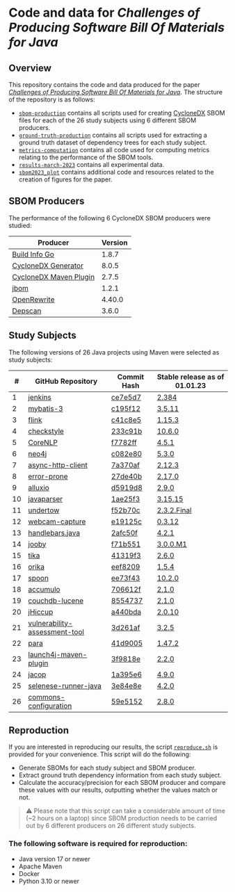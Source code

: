 # Code and data for _Challenges of Producing Software Bill Of Materials for Java_

## Overview
This repository contains the code and data produced for the paper [_Challenges of Producing Software Bill Of Materials for Java_](https://arxiv.org/abs/2303.11102). The structure of the repository is as follows:

* [`sbom-production`](sbom-production) contains all scripts used for creating [CycloneDX](https://www.cyclonedx.org/) SBOM files for each of the 26 study subjects using 6 different SBOM producers.
* [`ground-truth-production`](ground-truth-production) contains all scripts used for extracting a ground truth dataset of dependency trees for each study subject.
* [`metrics-computation`](metrics-computation) contains all code used for computing metrics relating to the performance of the SBOM tools.
* [`results-march-2023`](results-march-2023) contains all experimental data.
* [`sbom2023_plot`](sbom2023_plot) contains additional code and resources related to the creation of figures for the paper.


## SBOM Producers
The performance of the following 6 CycloneDX SBOM producers were studied: 

| Producer | Version |
| -------- | ------- | 
| [Build Info Go](https://github.com/jfrog/build-info-go) | 1.8.7 |
| [CycloneDX Generator](https://github.com/CycloneDX/cdxgen) | 8.0.5 |
| [CycloneDX Maven Plugin](https://github.com/CycloneDX/cyclonedx-maven-plugin) | 2.7.5 |
| [jbom](https://github.com/Contrast-Security-OSS/jbom) | 1.2.1 |
| [OpenRewrite](https://docs.openrewrite.org/reference/rewrite-maven-plugin) | 4.40.0 |
| [Depscan](https://github.com/AppThreat/dep-scan) | 3.6.0 |


## Study Subjects
The following versions of 26 Java projects using Maven were selected as study subjects:

| # | GitHub Repository | Commit Hash | Stable release as of 01.01.23 |
| - | ----------------- | ----------- | ----------------------------- |
| 1 | [jenkins](https://github.com/jenkinsci/jenkins) | [ce7e5d7](https://github.com/jenkinsci/jenkins/commit/ce7e5d70373a36c8d26d4117384a9c5cb57ff1c1) | [2.384](https://mvnrepository.com/artifact/org.jenkins-ci.main/jenkins-core/2.384) |  |  |
| 2 | [mybatis-3](https://github.com/mybatis/mybatis-3) | [c195f12](https://github.com/mybatis/mybatis-3/commit/c195f12808a88a1ee245dc86d9c1621042655970) | [3.5.11](https://mvnrepository.com/artifact/org.mybatis/mybatis/3.5.11) |  |  |
| 3 | [flink](https://github.com/apache/flink) | [c41c8e5](https://github.com/apache/flink/commit/c41c8e5cfab683da8135d6c822693ef851d6e2b7) | [1.15.3](https://mvnrepository.com/artifact/org.apache.flink/flink-core/1.15.3) |  |  |
| 4 | [checkstyle](https://github.com/checkstyle/checkstyle) | [233c91b](https://github.com/checkstyle/checkstyle/commit/233c91be45abc1ddf67c1df7bc8f9f8ab64caa1c) | [10.6.0](https://mvnrepository.com/artifact/com.puppycrawl.tools/checkstyle/10.6.0) |  |  |
| 5 | [CoreNLP](https://github.com/stanfordnlp/CoreNLP) | [f7782ff](https://github.com/stanfordnlp/CoreNLP/commit/f7782ff5f235584b0fc559f266961b5ab013556a) | [4.5.1](https://mvnrepository.com/artifact/edu.stanford.nlp/stanford-corenlp/4.5.1) |  |  |
| 6 | [neo4j](https://github.com/neo4j/neo4j) | [c082e80](https://github.com/neo4j/neo4j/commit/c082e80b792d46ad1b342fbf7f1facb2028344c6) | [5.3.0](https://mvnrepository.com/artifact/org.neo4j/neo4j-collections/5.3.0) |  | [Central](https://mvnrepository.com/repos/central) |
| 7 | [async-http-client](https://github.com/AsyncHttpClient/async-http-client) | [7a370af](https://github.com/AsyncHttpClient/async-http-client/commit/7a370af58dc8895a27a14d0a81af2a3b91930651) | [2.12.3](https://mvnrepository.com/artifact/org.asynchttpclient/async-http-client/2.12.3) |  |  |
| 8 | [error-prone](https://github.com/google/error-prone) | [27de40b](https://github.com/google/error-prone/commit/27de40ba6008f967c01a55ec83c9127419bfe433) | [2.17.0](https://mvnrepository.com/artifact/com.google.errorprone/error_prone_core/2.17.0) |  |  |
| 9 | [alluxio](https://github.com/Alluxio/alluxio) | [d5919d8](https://github.com/Alluxio/alluxio/commit/d5919d8d80ae7bfdd914ade30620d5ca14f3b67e) | [2.9.0](https://mvnrepository.com/artifact/org.alluxio/alluxio-core-transport/2.9.0) |  |  |
| 10 | [javaparser](https://github.com/javaparser/javaparser) | [1ae25f3](https://github.com/javaparser/javaparser/commit/1ae25f3f77f5d680c135d0742257ccd62916f17d) | [3.15.15](https://mvnrepository.com/artifact/com.github.javaparser/javaparser-symbol-solver-logic/3.15.15) |  |  |
| 11 | [undertow](https://github.com/undertow-io/undertow) | [f52b70c](https://github.com/undertow-io/undertow/commit/f52b70c1520277a1552f0f453c2a908897a8a5dc) | [2.3.2.Final](https://mvnrepository.com/artifact/io.undertow/undertow-benchmarks/2.3.2.Final) |  |  |
| 12 | [webcam-capture](https://github.com/sarxos/webcam-capture) | [e19125c](https://github.com/sarxos/webcam-capture/commit/e19125c2c728a856231a3b507372e94e02fdfd35) | [0.3.12](https://mvnrepository.com/artifact/com.github.sarxos/webcam-capture-driver-openimaj/0.3.12) |  |  |
| 13 | [handlebars.java](https://github.com/jknack/handlebars.java) | [2afc50f](https://github.com/jknack/handlebars.java/commit/2afc50fd5dcd32af28f8305b59689b3fec4a3b07) | [4.2.1](https://mvnrepository.com/artifact/com.github.jknack/handlebars-markdown/4.2.1) |  |  |
| 14 | [jooby](https://github.com/jooby-project/jooby) | [f71b551](https://github.com/jooby-project/jooby/commit/f71b551213ac03523e44a7fbb8c972b752ffc707) | [3.0.0.M1](https://mvnrepository.com/artifact/io.jooby/jooby/3.0.0.M1) |  |  |
| 15 | [tika](https://github.com/apache/tika) | [41319f3](https://github.com/apache/tika/commit/41319f3c294b13de5342a80570b4540f7dd04a3e) | [2.6.0](https://mvnrepository.com/artifact/org.apache.tika/tika-parsers/2.6.0) |  |  |
| 16 | [orika](https://github.com/orika-mapper/orika) | [eef8209](https://github.com/orika-mapper/orika/commit/eef82092c8a9dfda04192a5378fa0e49d70ade3a) | [1.5.4](https://mvnrepository.com/artifact/ma.glasnost.orika/orika-eclipse-tools/1.5.4) |  |  |
| 17 | [spoon](https://github.com/INRIA/spoon) | [ee73f43](https://github.com/INRIA/spoon/commit/ee73f4376aa929d8dce950202fabb8992a77c9fb) | [10.2.0](https://mvnrepository.com/artifact/fr.inria.gforge.spoon/spoon-core/10.2.0) |  |  |
| 18 | [accumulo](https://github.com/apache/accumulo) | [706612f](https://github.com/apache/accumulo/commit/706612f859d6e68891d487d624eda9ecf3fea7f9) | [2.1.0](https://mvnrepository.com/artifact/org.apache.accumulo/accumulo-core/2.1.0) |  |  |
| 19 | [couchdb-lucene](https://github.com/rnewson/couchdb-lucene) | [8554737](https://github.com/rnewson/couchdb-lucene/commit/855473709bd4e3d92d3f62ece86ab739d0f0de13) | [2.1.0](https://github.com/rnewson/couchdb-lucene/releases/tag/v2.1.0) |  |  |
| 20 | [jHiccup](https://github.com/giltene/jHiccup) | [a440bda](https://github.com/giltene/jHiccup/commit/a440bdaed143e1445cbeab7c5bffd30989a435d0) | [2.0.10](https://github.com/giltene/jHiccup/releases/tag/jHiccup-2.0.10) |  |  |
| 21 | [vulnerability-assessment-tool](https://github.com/SAP/vulnerability-assessment-tool) | [3d261af](https://github.com/SAP/vulnerability-assessment-tool/commit/3d261afe9513f7c708324aa0183423ab2e9e4692) | [3.2.5](https://mvnrepository.com/artifact/org.eclipse.steady/shared/3.2.5) |  |  |
| 22 | [para](https://github.com/Erudika/para) | [41d9005](https://github.com/Erudika/para/commit/41d900574e2e159b05fbd23aaab1f6e554ab8fc3) | [1.47.2](https://mvnrepository.com/artifact/com.erudika/para-core/1.47.2) |  |  |
| 23 | [launch4j-maven-plugin](https://github.com/orphan-oss/launch4j-maven-plugin) | [3f9818e](https://github.com/orphan-oss/launch4j-maven-plugin/commit/3f9818ee34b36cdcea58e2d6e6542f140b394faf) | [2.2.0](https://mvnrepository.com/artifact/com.akathist.maven.plugins.launch4j/launch4j-maven-plugin/2.2.0) |  |  |
| 24 | [jacop](https://github.com/radsz/jacop) | [1a395e6](https://github.com/radsz/jacop/commit/1a395e6add22caf79590fe9d1b2223bfb6ed0cd0) | [4.9.0](https://mvnrepository.com/artifact/org.jacop/jacop/4.9.0) |  |  |
| 25 | [selenese-runner-java](https://github.com/vmi/selenese-runner-java) | [3e84e8e](https://github.com/vmi/selenese-runner-java/commit/3e84e8e4e7e06aa1bdacaa8266db00f62ebef559) | [4.2.0](https://mvnrepository.com/artifact/jp.vmi/selenese-runner-java/4.2.0) |  |  |
| 26 | [commons-configuration](https://github.com/apache/commons-configuration) | [59e5152](https://github.com/apache/commons-configuration/commit/59e5152722198526c6ffe5361de7d1a6a87275c7) | [2.8.0](https://mvnrepository.com/artifact/org.apache.commons/commons-configuration2/2.8.0) |  |  |


## Reproduction
If you are interested in reproducing our results, the script [`reproduce.sh`](reproduce.sh) is provided for your convenience. This script will do the following:

* Generate SBOMs for each study subject and SBOM producer.
* Extract ground truth dependency information from each study subject.
* Calculate the accuracy/precision for each SBOM producer and compare these values with our results, outputting whether the values match or not.

> :warning: Please note that this script can take a considerable amount of time (~2 hours on a laptop) since SBOM production needs to be carried out by 6 different producers on 26 different study subjects. 

### The following software is required for reproduction:
* Java version 17 or newer
* Apache Maven 
* Docker
* Python 3.10 or newer
